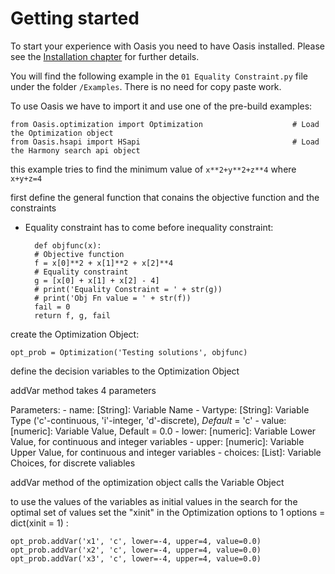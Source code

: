 # Getting started

To start your experience with Oasis you need to have Oasis installed. Please see the [Installation chapter](Installation.md) for further details.

You will find the following example in the `01 Equality Constraint.py` file under the folder `/Examples`. There is no need for copy paste work.

To use Oasis we have to import it and use one of the pre-build examples:

	from Oasis.optimization import Optimization                    # Load the Optimization object
	from Oasis.hsapi import HSapi                                  # Load the Harmony search api object

this example tries to find the minimum value of `x**2+y**2+z**4` where `x+y+z=4`

first define the general function that conains the objective function and the constraints
- Equality constraint has to come before inequality constraint:

		def objfunc(x):
        # Objective function
        f = x[0]**2 + x[1]**2 + x[2]**4
        # Equality constraint
        g = [x[0] + x[1] + x[2] - 4]
        # print('Equality Constraint = ' + str(g))
        # print('Obj Fn value = ' + str(f))
        fail = 0
        return f, g, fail

create the Optimization Object:

	opt_prob = Optimization('Testing solutions', objfunc)

define the decision variables to the Optimization Object

addVar method takes 4 parameters

Parameters:
    - name:
        [String]: Variable Name
    - Vartype:
        [String]: Variable Type ('c'-continuous, 'i'-integer,
                'd'-discrete), *Default* = 'c'
    - value:
        [numeric]: Variable Value, Default = 0.0
    - lower:
        [numeric]: Variable Lower Value, for continuous and integer variables
    - upper:
        [numeric]: Variable Upper Value, for continuous and integer variables
    - choices:
        [List]: Variable Choices, for discrete valiables

addVar method of the optimization object calls the Variable Object

to use the values of the variables as initial values in the search for the optimal
set of values set the "xinit" in the Optimization options to 1
options = dict(xinit = 1) :

	opt_prob.addVar('x1', 'c', lower=-4, upper=4, value=0.0)
	opt_prob.addVar('x2', 'c', lower=-4, upper=4, value=0.0)
	opt_prob.addVar('x3', 'c', lower=-4, upper=4, value=0.0)

